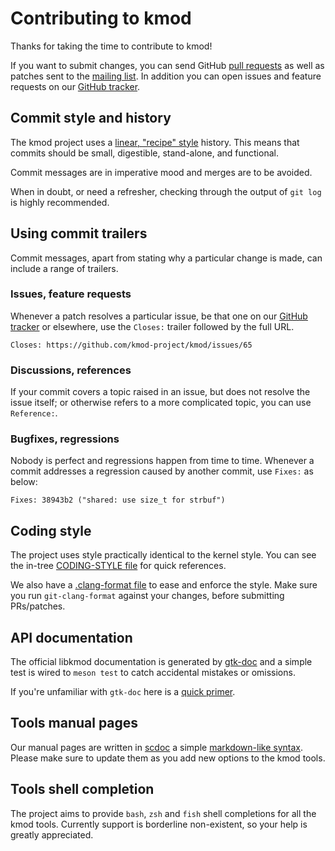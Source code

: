 # Contributing to kmod

Thanks for taking the time to contribute to kmod!

If you want to submit changes, you can send GitHub [pull requests] as well as
patches sent to the [mailing list]. In addition you can open issues and feature
requests on our [GitHub tracker].

## Commit style and history

The kmod project uses a [linear, "recipe" style] history. This means that
commits should be small, digestible, stand-alone, and functional.

Commit messages are in imperative mood and merges are to be avoided.

When in doubt, or need a refresher, checking through the output of `git log` is
highly recommended.

## Using commit trailers

Commit messages, apart from stating why a particular change is made, can include
a range of trailers.

### Issues, feature requests

Whenever a patch resolves a particular issue, be that one on our [GitHub
tracker] or elsewhere, use the `Closes:` trailer followed by the full URL.

    Closes: https://github.com/kmod-project/kmod/issues/65

### Discussions, references

If your commit covers a topic raised in an issue, but does not resolve the issue
itself; or otherwise refers to a more complicated topic, you can use
`Reference:`.

### Bugfixes, regressions

Nobody is perfect and regressions happen from time to time. Whenever a commit
addresses a regression caused by another commit, use `Fixes:` as below:

    Fixes: 38943b2 ("shared: use size_t for strbuf")

## Coding style

The project uses style practically identical to the kernel style. You can see
the in-tree [CODING-STYLE file](CODING-STYLE) for quick references.

We also have a [.clang-format file](.clang-format) to ease and enforce the
style. Make sure you run `git-clang-format` against your changes, before
submitting PRs/patches.

## API documentation

The official libkmod documentation is generated by [gtk-doc] and a simple test
is wired to `meson test` to catch accidental mistakes or omissions.

If you're unfamiliar with `gtk-doc` here is a [quick primer].

## Tools manual pages

Our manual pages are written in [scdoc] a simple [markdown-like syntax]. Please
make sure to update them as you add new options to the kmod tools.

## Tools shell completion

The project aims to provide `bash`, `zsh` and `fish` shell completions for all
the kmod tools. Currently support is borderline non-existent, so your help is
greatly appreciated.

[pull requests]: https://github.com/kmod-project/kmod/pull/
[mailing list]: mailto:linux-modules@vger.kernel.org
[GitHub tracker]: https://github.com/kmod-project/kmod/issues/
[linear, "recipe" style]: https://www.bitsnbites.eu/git-history-work-log-vs-recipe/
[gtk-doc]: https://gitlab.gnome.org/GNOME/gtk-doc
[quick primer]: https://gi.readthedocs.io/en/latest/annotations/gtkdoc.html
[scdoc]: https://sr.ht/~sircmpwn/scdoc/
[markdown-like syntax]: https://man.archlinux.org/man/scdoc.5.en
